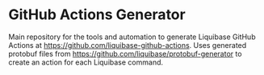 # GitHub Actions Generator
Main repository for the tools and automation to generate Liquibase GitHub Actions at https://github.com/liquibase-github-actions. Uses generated protobuf files from https://github.com/liquibase/protobuf-generator to create an action for each Liquibase command. 